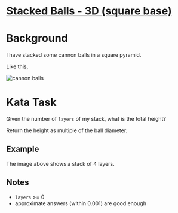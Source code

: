 # [Stacked Balls - 3D (square base)](https://www.codewars.com/kata/stacked-balls-3d-square-base "https://www.codewars.com/kata/5bb493932ce53339dc0000c2")

# Background

I have stacked some cannon balls in a square pyramid.

Like this,

<img src="https://i.imgur.com/6d5Kpva.png" title="cannon balls" />


# Kata Task

Given the number of `layers` of my stack, what is the total height?

Return the height as multiple of the ball diameter.

## Example
The image above shows a stack of 4 layers.

## Notes
* `layers` >= 0
* approximate answers (within 0.001) are good enough